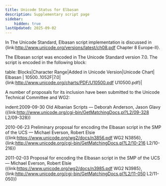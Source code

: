 ```yaml
---
title: Unicode Status for Elbasan
description: Supplementary script page
sidebar:
    hidden: true
lastUpdated: 2025-09-02
---
```


In The Unicode Standard, Elbasan script implementation is discussed in {link:http://www.unicode.org/versions/latest/ch08.pdf Chapter 8 Europe-II}.

[comment]: # (end of intro)

[comment]: # (start of blocks)

The Elbasan script was encoded in The Unicode Standard version 7.0. The script is encoded in the following block:

table:
Blocks|Character Range|Added in Unicode Version|Unicode Chart|
Elbasan | 10500..1052F|7.0|{link:http://www.unicode.org/charts/PDF/U10500.pdf U10500.pdf}|

[comment]: # (end of blocks)

[comment]: # (start of chars)



[comment]: # (end of chars)

[comment]: # (start of rest)

A number of proposals for its inclusion have been submitted to the Unicode Technical Committee and WG2:

indent:2009-09-30 Old Albanian Scripts — Deborah Anderson, Jason Glavy ({link:http://www.unicode.org/cgi-bin/GetMatchingDocs.pl?L2/09-328 L2/09-328})

2010-06-23 Preliminary proposal for encoding the Elbasan script in the SMP of the UCS — Michael Everson, Robert Elsie ({link:https://www.unicode.org/wg2/docs/n3856.pdf WG2 N3856}, {link:http://www.unicode.org/cgi-bin/GetMatchingDocs.pl?L2/10-216 L2/10-216})

2011-02-03 Proposal for encoding the Elbasan script in the SMP of the UCS — Michael Everson, Robert Elsie ({link:https://www.unicode.org/wg2/docs/n3985.pdf WG2 N3985},       {link:http://www.unicode.org/cgi-bin/GetMatchingDocs.pl?L2/11-050 L2/11-050})
